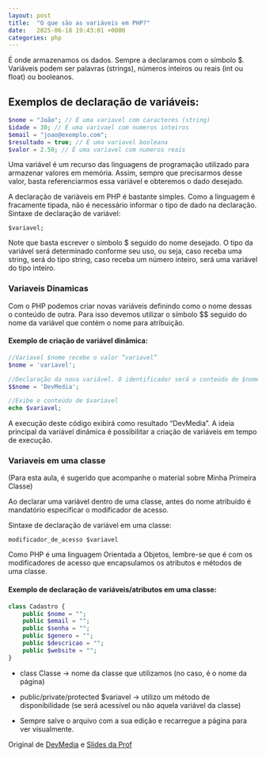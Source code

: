 ```yaml
---
layout: post
title:  "O que são as variáveis em PHP?"
date:   2025-06-18 19:43:01 +0000
categories: php
---
```


É onde armazenamos os dados. Sempre a declaramos com o símbolo $. Variáveis podem ser palavras (strings), números inteiros ou reais (int ou float) ou booleanos.

## Exemplos de declaração de variáveis:

```php
$nome = "João"; // É uma variavel com caracteres (string)
$idade = 30; // É uma varivael com numeros inteiros
$email = "joao@exemplo.com";
$resultado = true; // É uma variavel booleana
$valor = 2.50; // É uma variavel com numeros reais
```

Uma variável é um recurso das linguagens de programação utilizado para armazenar valores em memória. Assim, sempre que precisarmos desse valor, basta referenciarmos essa variável e obteremos o dado desejado.

A declaração de variáveis em PHP é bastante simples. Como a linguagem é fracamente tipada, não é necessário informar o tipo de dado na declaração. Sintaxe de declaração de variável:

`$variavel;`

Note que basta escrever o símbolo $ seguido do nome desejado. O tipo da variável será determinado conforme seu uso, ou seja, caso receba uma string, será do tipo string, caso receba um número inteiro, será uma variável do tipo inteiro.

### Variaveis Dinamicas
Com o PHP podemos criar novas variáveis definindo como o nome dessas o conteúdo de outra. Para isso devemos utilizar o símbolo $$ seguido do nome da variável que contém o nome para atribuição.

#### Exemplo de criação de variável dinâmica:

```php 
//Variavel $nome recebe o valor “variavel”
$nome = 'variavel';

//Declaração da nova variável. O identificador será o conteúdo de $nome
$$nome = 'DevMedia';

//Exibe o conteúdo de $variavel
echo $variavel;
```

A execução deste código exibirá como resultado “DevMedia”. A ideia principal da variável dinâmica é possibilitar a criação de variáveis em tempo de execução.

### Variaveis em uma classe

(Para esta aula, é sugerido que acompanhe o material sobre Minha Primeira Classe)

Ao declarar uma variável dentro de uma classe, antes do nome atribuído é mandatório especificar o modificador de acesso.

Sintaxe de declaração de variável em uma classe:

`modificador_de_acesso $variavel`

Como PHP é uma linguagem Orientada a Objetos, lembre-se que é com os modificadores de acesso que encapsulamos os atributos e métodos de uma classe.

#### Exemplo de declaração de variáveis/atributos em uma classe:

```php 
class Cadastro {
    public $nome = "";
    public $email = "";
    public $senha = "";
    public $genero = "";
    public $descricao = "";
    public $website = "";
}
```

* class Classe -> nome da classe que utilizamos (no caso, é o nome da página)

* public/private/protected $variavel -> utilizo um método de disponibilidade (se será acessível ou não aquela variável da classe)

* Sempre salve o arquivo com a sua edição e recarregue a página para ver visualmente.

Original de [DevMedia](https://www.devmedia.com.br/php-declaracao-e-atribuicao-de-variaveis-e-constantes/38220) e [Slides da Prof](https://docs.google.com/presentation/d/1YEwZDj3L7Isnbkl2DANMtSHwsx0Y5TaOPg0WPttDe2M/edit?slide=id.g346a92fc837_0_143#slide=id.g346a92fc837_0_143)
